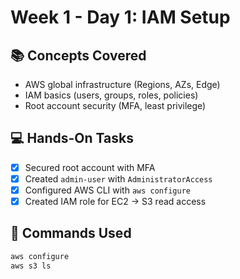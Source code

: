 # Week 1 - Day 1: IAM Setup

## 📚 Concepts Covered
- AWS global infrastructure (Regions, AZs, Edge)
- IAM basics (users, groups, roles, policies)
- Root account security (MFA, least privilege)

## 💻 Hands-On Tasks
- [x] Secured root account with MFA
- [x] Created `admin-user` with `AdministratorAccess`
- [x] Configured AWS CLI with `aws configure`
- [x] Created IAM role for EC2 → S3 read access

## 📝 Commands Used
```bash
aws configure
aws s3 ls
